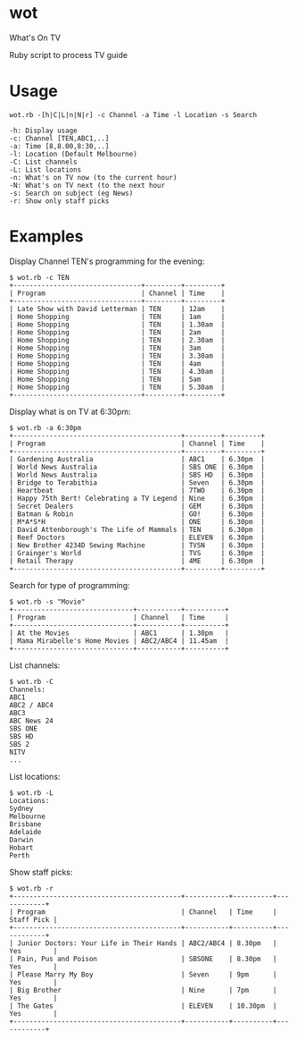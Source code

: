 wot
===

What's On TV

Ruby script to process TV guide

Usage
=====

	wot.rb -[h|C|L|n|N|r] -c Channel -a Time -l Location -s Search

	-h: Display usage
	-c: Channel [TEN,ABC1,..]
	-a: Time [8,8.00,8:30,..]
	-l: Location (Default Melbourne)
	-C: List channels
	-L: List locations
	-n: What's on TV now (to the current hour)
	-N: What's on TV next (to the next hour
	-s: Search on subject (eg News)
	-r: Show only staff picks

Examples
========

Display Channel TEN's programming for the evening:

	$ wot.rb -c TEN
	+--------------------------------+---------+---------+
	| Program                        | Channel | Time    |
	+--------------------------------+---------+---------+
	| Late Show with David Letterman | TEN     | 12am    |
	| Home Shopping                  | TEN     | 1am     |
	| Home Shopping                  | TEN     | 1.30am  |
	| Home Shopping                  | TEN     | 2am     |
	| Home Shopping                  | TEN     | 2.30am  |
	| Home Shopping                  | TEN     | 3am     |
	| Home Shopping                  | TEN     | 3.30am  |
	| Home Shopping                  | TEN     | 4am     |
	| Home Shopping                  | TEN     | 4.30am  |
	| Home Shopping                  | TEN     | 5am     |
	| Home Shopping                  | TEN     | 5.30am  |
	+--------------------------------+---------+---------+

Display what is on TV at 6:30pm:

	$ wot.rb -a 6:30pm
	+------------------------------------------+---------+---------+
	| Program                                  | Channel | Time    |
	+------------------------------------------+---------+---------+
	| Gardening Australia                      | ABC1    | 6.30pm  |
	| World News Australia                     | SBS ONE | 6.30pm  |
	| World News Australia                     | SBS HD  | 6.30pm  |
	| Bridge to Terabithia                     | Seven   | 6.30pm  |
	| Heartbeat                                | 7TWO    | 6.30pm  |
	| Happy 75th Bert! Celebrating a TV Legend | Nine    | 6.30pm  |
	| Secret Dealers                           | GEM     | 6.30pm  |
	| Batman & Robin                           | GO!     | 6.30pm  |
	| M*A*S*H                                  | ONE     | 6.30pm  |
	| David Attenborough's The Life of Mammals | TEN     | 6.30pm  |
	| Reef Doctors                             | ELEVEN  | 6.30pm  |
	| New Brother 4234D Sewing Machine         | TVSN    | 6.30pm  |
	| Grainger's World                         | TVS     | 6.30pm  |
	| Retail Therapy                           | 4ME     | 6.30pm  |
	+------------------------------------------+---------+---------+

Search for type of programming:

	$ wot.rb -s "Movie"
	+------------------------------+-----------+----------+
	| Program                      | Channel   | Time     |
	+------------------------------+-----------+----------+
	| At the Movies                | ABC1      | 1.30pm   |
	| Mama Mirabelle's Home Movies | ABC2/ABC4 | 11.45am  |
	+------------------------------+-----------+----------+

List channels:

	$ wot.rb -C
	Channels:
	ABC1
	ABC2 / ABC4
	ABC3
	ABC News 24
	SBS ONE
	SBS HD
	SBS 2
	NITV
	...

List locations:

	$ wot.rb -L
	Locations:
	Sydney
	Melbourne
	Brisbane
	Adelaide
	Darwin
	Hobart
	Perth

Show staff picks:

	$ wot.rb -r
	+------------------------------------------+-----------+----------+------------+
	| Program                                  | Channel   | Time     | Staff Pick |
	+------------------------------------------+-----------+----------+------------+
	| Junior Doctors: Your Life in Their Hands | ABC2/ABC4 | 8.30pm   | Yes        |
	| Pain, Pus and Poison                     | SBSONE    | 8.30pm   | Yes        |
	| Please Marry My Boy                      | Seven     | 9pm      | Yes        |
	| Big Brother                              | Nine      | 7pm      | Yes        |
	| The Gates                                | ELEVEN    | 10.30pm  | Yes        |
	+------------------------------------------+-----------+----------+------------+
